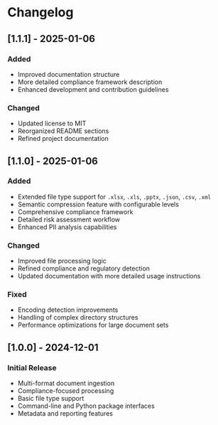 # Changelog

## [1.1.1] - 2025-01-06

### Added
- Improved documentation structure
- More detailed compliance framework description
- Enhanced development and contribution guidelines

### Changed
- Updated license to MIT
- Reorganized README sections
- Refined project documentation

## [1.1.0] - 2025-01-06

### Added
- Extended file type support for `.xlsx`, `.xls`, `.pptx`, `.json`, `.csv`, `.xml`
- Semantic compression feature with configurable levels
- Comprehensive compliance framework
- Detailed risk assessment workflow
- Enhanced PII analysis capabilities

### Changed
- Improved file processing logic
- Refined compliance and regulatory detection
- Updated documentation with more detailed usage instructions

### Fixed
- Encoding detection improvements
- Handling of complex directory structures
- Performance optimizations for large document sets

## [1.0.0] - 2024-12-01

### Initial Release
- Multi-format document ingestion
- Compliance-focused processing
- Basic file type support
- Command-line and Python package interfaces
- Metadata and reporting features

